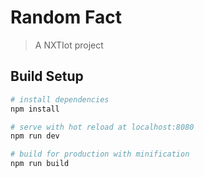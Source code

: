 # Random Fact

> A NXTIot project

## Build Setup

```bash
# install dependencies
npm install

# serve with hot reload at localhost:8080
npm run dev

# build for production with minification
npm run build
```
